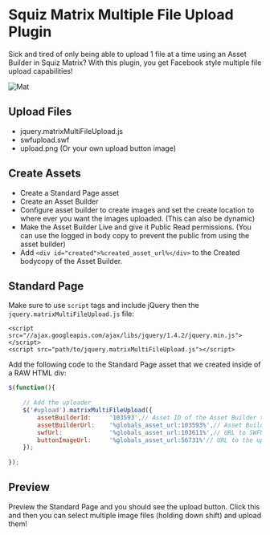 Squiz Matrix Multiple File Upload Plugin
=============

Sick and tired of only being able to upload 1 file at a time using an Asset Builder in Squiz Matrix? With this plugin, you get Facebook style multiple file upload capabilities!

![Mat](http://f.cl.ly/items/0f121Q261c1S421m343y/matrix-upload.jpg "Matrix Upload")

Upload Files
---

 - jquery.matrixMultiFileUpload.js 
 - swfupload.swf 
 - upload.png (Or your own
   upload button image)

Create Assets
---

 - Create a Standard Page asset
 - Create an Asset Builder
 - Configure asset builder to create images and set the create location to where ever you want the images uploaded. (This can also be dynamic)
 - Make the Asset Builder Live and give it Public Read permissions. (You can use the logged in body copy to prevent the public from using the asset builder)
 - Add `<div id="created">%created_asset_url%</div>` to the Created bodycopy of the Asset Builder.

Standard Page
---

Make sure to use `script` tags and include jQuery then the `jquery.matrixMultiFileUpload.js` file:

    <script src="//ajax.googleapis.com/ajax/libs/jquery/1.4.2/jquery.min.js"></script>
    <script src="path/to/jquery.matrixMultiFileUpload.js"></script>

Add the following code to the Standard Page asset that we created inside of a RAW HTML div:

```javascript
$(function(){
  
	// Add the uploader
	$('#upload').matrixMultiFileUpload({
		assetBuilderId: 	'103593',// Asset ID of the Asset Builder that will create the Image
		assetBuilderUrl: 	'%globals_asset_url:103593%',// Asset Builder URL
		swfUrl: 			'%globals_asset_url:103611%',// URL to SWFUpload file
		buttonImageUrl: 	'%globals_asset_url:56731%'// URL to the upload button image
	});
	
});
```

Preview
---

Preview the Standard Page and you should see the upload button. Click this and then you can select multiple image files (holding down shift) and upload them!